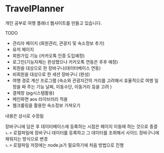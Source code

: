 # TravelPlanner

개인 공부로 여행 플래너 웹사이트를 만들고 있습니다.

TODO

- 관리자 페이지 (회원관리, 관광지 및 숙소정보 추가)
- 유저 페이지
- 회원가입 기능 (카카오톡 인증 도입예정)
- 로그인(기능자체는 완성했으나 카카오톡 연동은 추후 예정)
- 회원을 대상으로 한 장바구니(데이터베이스 연동)
- 비회원을 대상으로 한 세션 장바구니 (완성)
- 여행 경로 계산 프로그램 (숙소와 관광지간의 거리를 고려해서 효율적으로 여행 일정을 짜 주는 기능
  날짜, 이동수단, 이동거리 등을 고려
)
- 결제창 (pg시스템활용)
- 메인화면 aos 라이브러리 적용
- 웹크롤링을 활용한 숙소정보 가져오기


내용은 상시로 수정됨


장바구니에 담은 후 데이터베이스에 등록하는 시점은 페이지 이동때 하는 것으로 종결<br>
ㄴ> 로컬파일에 장바구니 데이터를 등록하고 그 데이터를 조회해서 사이드 장바구니에 채워지는 방식으로 변경<br>
ㄴ> 로컬파일 저장에는 node.js가 필요하기에 처음 방법으로 진행

